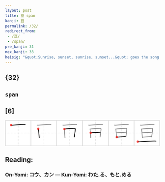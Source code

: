 ```yaml
---
layout: post
title: 亘 span
kanji: 亘
permalink: /32/
redirect_from:
 - /亘/
 - /span/
pre_kanji: 31
nex_kanji: 33
heisig: "&quot;Sunrise, sunset, sunrise, sunset...&quot; goes the song of the Fiddler on the Roof. You can almost see the journey of the sun as it moves from one horizon (the <i>floor</i>) to its noonday heights in the sky overhead (<i>ceiling</i>) and then disappears over the other horizon - day after day, marking the <b>span</b> of our lives."
---
```


## {32}

## `span`

## [6]

<div class="stroke"><img src="../images/E4BA98.png" /></div>

## Reading:

### On-Yomi: コウ、カン &mdash; Kun-Yomi: わた.る、もと.める
